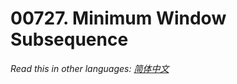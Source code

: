 # 00727. Minimum Window Subsequence

  _Read this in other languages:_
    [_简体中文_](README.zh-CN.md)

